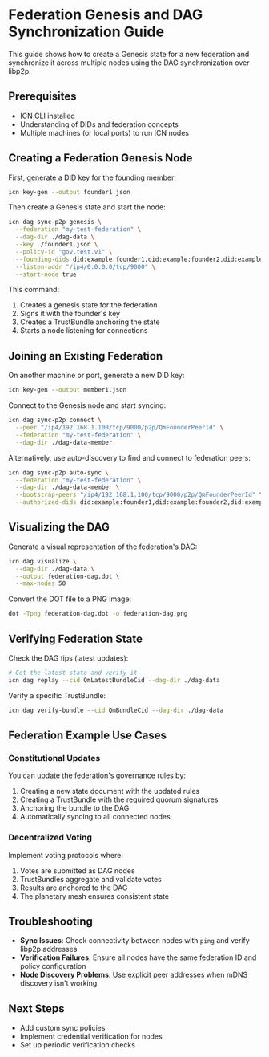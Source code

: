 # Federation Genesis and DAG Synchronization Guide

This guide shows how to create a Genesis state for a new federation and synchronize it across multiple nodes using the DAG synchronization over libp2p.

## Prerequisites

- ICN CLI installed
- Understanding of DIDs and federation concepts
- Multiple machines (or local ports) to run ICN nodes

## Creating a Federation Genesis Node

First, generate a DID key for the founding member:

```bash
icn key-gen --output founder1.json
```

Then create a Genesis state and start the node:

```bash
icn dag sync-p2p genesis \
  --federation "my-test-federation" \
  --dag-dir ./dag-data \
  --key ./founder1.json \
  --policy-id "gov.test.v1" \
  --founding-dids did:example:founder1,did:example:founder2,did:example:founder3 \
  --listen-addr "/ip4/0.0.0.0/tcp/9000" \
  --start-node true
```

This command:
1. Creates a genesis state for the federation
2. Signs it with the founder's key
3. Creates a TrustBundle anchoring the state
4. Starts a node listening for connections

## Joining an Existing Federation

On another machine or port, generate a new DID key:

```bash
icn key-gen --output member1.json
```

Connect to the Genesis node and start syncing:

```bash
icn dag sync-p2p connect \
  --peer "/ip4/192.168.1.100/tcp/9000/p2p/QmFounderPeerId" \
  --federation "my-test-federation" \
  --dag-dir ./dag-data-member
```

Alternatively, use auto-discovery to find and connect to federation peers:

```bash
icn dag sync-p2p auto-sync \
  --federation "my-test-federation" \
  --dag-dir ./dag-data-member \
  --bootstrap-peers "/ip4/192.168.1.100/tcp/9000/p2p/QmFounderPeerId" \
  --authorized-dids did:example:founder1,did:example:founder2,did:example:founder3
```

## Visualizing the DAG

Generate a visual representation of the federation's DAG:

```bash
icn dag visualize \
  --dag-dir ./dag-data \
  --output federation-dag.dot \
  --max-nodes 50
```

Convert the DOT file to a PNG image:

```bash
dot -Tpng federation-dag.dot -o federation-dag.png
```

## Verifying Federation State

Check the DAG tips (latest updates):

```bash
# Get the latest state and verify it
icn dag replay --cid QmLatestBundleCid --dag-dir ./dag-data
```

Verify a specific TrustBundle:

```bash
icn dag verify-bundle --cid QmBundleCid --dag-dir ./dag-data
```

## Federation Example Use Cases

### Constitutional Updates

You can update the federation's governance rules by:

1. Creating a new state document with the updated rules
2. Creating a TrustBundle with the required quorum signatures 
3. Anchoring the bundle to the DAG
4. Automatically syncing to all connected nodes

### Decentralized Voting

Implement voting protocols where:

1. Votes are submitted as DAG nodes
2. TrustBundles aggregate and validate votes 
3. Results are anchored to the DAG
4. The planetary mesh ensures consistent state

## Troubleshooting

- **Sync Issues**: Check connectivity between nodes with `ping` and verify libp2p addresses
- **Verification Failures**: Ensure all nodes have the same federation ID and policy configuration
- **Node Discovery Problems**: Use explicit peer addresses when mDNS discovery isn't working

## Next Steps

- Add custom sync policies
- Implement credential verification for nodes
- Set up periodic verification checks 
